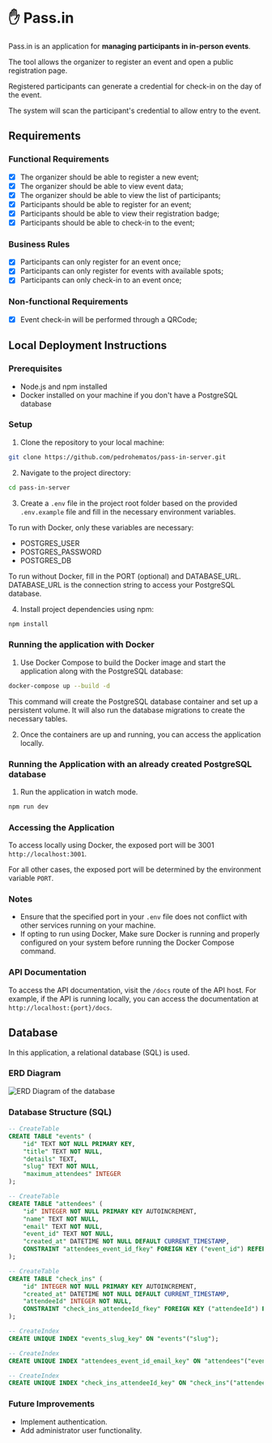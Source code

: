 # ✋ Pass.in

Pass.in is an application for **managing participants in in-person events**.

The tool allows the organizer to register an event and open a public registration page.

Registered participants can generate a credential for check-in on the day of the event.

The system will scan the participant's credential to allow entry to the event.

## Requirements

### Functional Requirements

- [x] The organizer should be able to register a new event;
- [x] The organizer should be able to view event data;
- [x] The organizer should be able to view the list of participants;
- [x] Participants should be able to register for an event;
- [x] Participants should be able to view their registration badge;
- [x] Participants should be able to check-in to the event;

### Business Rules

- [x] Participants can only register for an event once;
- [x] Participants can only register for events with available spots;
- [x] Participants can only check-in to an event once;

### Non-functional Requirements

- [x] Event check-in will be performed through a QRCode;

## Local Deployment Instructions

### Prerequisites

- Node.js and npm installed
- Docker installed on your machine if you don't have a PostgreSQL database

### Setup

1. Clone the repository to your local machine:

```bash
git clone https://github.com/pedrohematos/pass-in-server.git
```

2. Navigate to the project directory:

```bash
cd pass-in-server
```

3. Create a `.env` file in the project root folder based on the provided `.env.example` file and fill in the necessary environment variables.

To run with Docker, only these variables are necessary:

- POSTGRES_USER
- POSTGRES_PASSWORD
- POSTGRES_DB

To run without Docker, fill in the PORT (optional) and DATABASE_URL. DATABASE_URL is the connection string to access your PostgreSQL database.

4. Install project dependencies using npm:

```bash
npm install
```

### Running the application with Docker

1. Use Docker Compose to build the Docker image and start the application along with the PostgreSQL database:

```bash
docker-compose up --build -d
```

This command will create the PostgreSQL database container and set up a persistent volume. It will also run the database migrations to create the necessary tables.

2. Once the containers are up and running, you can access the application locally.

### Running the Application with an already created PostgreSQL database

1. Run the application in watch mode.

```bash
npm run dev
```

### Accessing the Application

To access locally using Docker, the exposed port will be 3001 `http://localhost:3001`.

For all other cases, the exposed port will be determined by the environment variable `PORT`.

### Notes

- Ensure that the specified port in your `.env` file does not conflict with other services running on your machine.
- If opting to run using Docker, Make sure Docker is running and properly configured on your system before running the Docker Compose command.

### API Documentation

To access the API documentation, visit the `/docs` route of the API host. For example, if the API is running locally, you can access the documentation at `http://localhost:{port}/docs`.

## Database

In this application, a relational database (SQL) is used.

### ERD Diagram

![ERD Diagram of the database](.github/erd.svg)

### Database Structure (SQL)

```sql
-- CreateTable
CREATE TABLE "events" (
    "id" TEXT NOT NULL PRIMARY KEY,
    "title" TEXT NOT NULL,
    "details" TEXT,
    "slug" TEXT NOT NULL,
    "maximum_attendees" INTEGER
);

-- CreateTable
CREATE TABLE "attendees" (
    "id" INTEGER NOT NULL PRIMARY KEY AUTOINCREMENT,
    "name" TEXT NOT NULL,
    "email" TEXT NOT NULL,
    "event_id" TEXT NOT NULL,
    "created_at" DATETIME NOT NULL DEFAULT CURRENT_TIMESTAMP,
    CONSTRAINT "attendees_event_id_fkey" FOREIGN KEY ("event_id") REFERENCES "events" ("id") ON DELETE RESTRICT ON UPDATE CASCADE
);

-- CreateTable
CREATE TABLE "check_ins" (
    "id" INTEGER NOT NULL PRIMARY KEY AUTOINCREMENT,
    "created_at" DATETIME NOT NULL DEFAULT CURRENT_TIMESTAMP,
    "attendeeId" INTEGER NOT NULL,
    CONSTRAINT "check_ins_attendeeId_fkey" FOREIGN KEY ("attendeeId") REFERENCES "attendees" ("id") ON DELETE RESTRICT ON UPDATE CASCADE
);

-- CreateIndex
CREATE UNIQUE INDEX "events_slug_key" ON "events"("slug");

-- CreateIndex
CREATE UNIQUE INDEX "attendees_event_id_email_key" ON "attendees"("event_id", "email");

-- CreateIndex
CREATE UNIQUE INDEX "check_ins_attendeeId_key" ON "check_ins"("attendeeId");

```

### Future Improvements

- Implement authentication.
- Add administrator user functionality.
